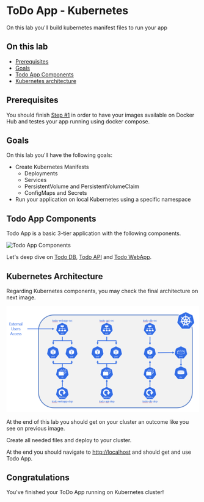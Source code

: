 # ToDo App - Kubernetes

On this lab you'll build kubernetes manifest files to run your app

## On this lab

- [Prerequisites](#prerequisites)
- [Goals](lab10.md#goals)
- [Todo App Components](lab10.md#todo-app-components)
- [Kubernetes architecture](lab10.md#kubernetes-architecture)

## Prerequisites

You should finish [Step #1](step01.md) in order to have your images available on Docker Hub and testes your app running using docker compose.

## Goals

On this lab you'll have the following goals:

- Create Kubernetes Manifests
  - Deployments
  - Services
  - PersistentVolume and PersistentVolumeClaim
  - ConfigMaps and Secrets
- Run your application on local Kubernetes using a specific namespace

## Todo App Components

Todo App is a basic 3-tier application with the following components.

![Todo App Components](images/lab10/image01.png "Todo App Components")

Let's deep dive on [Todo DB](lab10.md#todo-db), [Todo API](lab10.md#todo-api) and [Todo WebApp](lab10.md#todo-webapp).

## Kubernetes Architecture

Regarding Kubernetes components, you may check the final architecture on next image.

![Kubernetes Architecture](images/image02.png "Kubernetes Architecture")

At the end of this lab you should get on your cluster an outcome like you see on previous image.

Create all needed files and deploy to your cluster.

At the end you should navigate to <http://localhost> and should get and use Todo App.

## Congratulations

You've finished your ToDo App running on Kubernetes cluster!
